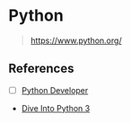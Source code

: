 # Python

> <https://www.python.org/>

## References

- [ ] [Python Developer](https://roadmap.sh/python)
- [Dive Into Python 3](http://getpython3.com/diveintopython3/)
